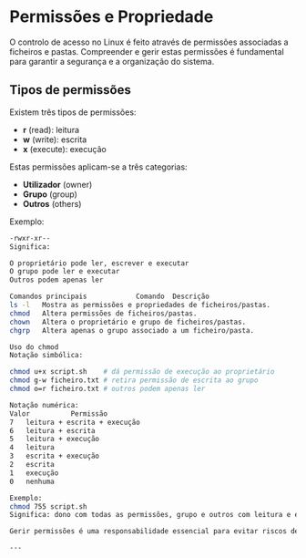 # Permissões e Propriedade

O controlo de acesso no Linux é feito através de permissões associadas a ficheiros e pastas. Compreender e gerir estas permissões é fundamental para garantir a segurança e a organização do sistema.

## Tipos de permissões

Existem três tipos de permissões:

- **r** (read): leitura
- **w** (write): escrita
- **x** (execute): execução

Estas permissões aplicam-se a três categorias:

- **Utilizador** (owner)
- **Grupo** (group)
- **Outros** (others)

Exemplo:

```bash
-rwxr-xr--
Significa:

O proprietário pode ler, escrever e executar
O grupo pode ler e executar
Outros podem apenas ler

Comandos principais            Comando	Descrição
ls -l	Mostra as permissões e propriedades de ficheiros/pastas.
chmod	Altera permissões de ficheiros/pastas.
chown	Altera o proprietário e grupo de ficheiros/pastas.
chgrp	Altera apenas o grupo associado a um ficheiro/pasta.

Uso do chmod
Notação simbólica:

chmod u+x script.sh    # dá permissão de execução ao proprietário
chmod g-w ficheiro.txt # retira permissão de escrita ao grupo
chmod o=r ficheiro.txt # outros podem apenas ler

Notação numérica:
Valor	       Permissão
7	leitura + escrita + execução
6	leitura + escrita
5	leitura + execução
4	leitura
3	escrita + execução
2	escrita
1	execução
0	nenhuma

Exemplo:
chmod 755 script.sh
Significa: dono com todas as permissões, grupo e outros com leitura e execução.

Gerir permissões é uma responsabilidade essencial para evitar riscos de segurança e garantir o bom funcionamento do sistema.

---
